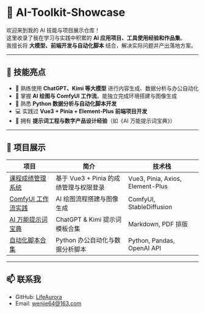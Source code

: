 # 🌟 AI-Toolkit-Showcase

欢迎来到我的 AI 技能与项目展示仓库！  
这里收录了我在学习与实践中积累的 **AI 应用项目、工具使用经验和作品集**。  
我擅长将 **大模型、前端开发与自动化脚本** 结合，解决实际问题并产出落地方案。

---

## 🔧 技能亮点
- 🤖 熟练使用 **ChatGPT、Kimi 等大模型** 进行内容生成、数据分析与办公自动化
- 🎨 掌握 **AI 绘图与 ComfyUI 工作流**，能独立完成环境搭建与图像生成
- 🐍 熟悉 **Python 数据分析与自动化脚本开发**
- 💻 实践过 **Vue3 + Pinia + Element-Plus 前端项目开发**
- 📘 拥有 **提示词工程与数字产品设计经验**（如《AI 万能提示词宝典》）

---

## 📂 项目展示
| 项目 | 简介 | 技术栈 |
|------|------|--------|
| [课程成绩管理系统](./projects/course-management/demo.md) | 基于 Vue3 + Pinia 的成绩管理与权限登录 | Vue3, Pinia, Axios, Element-Plus |
| [ComfyUI 工作流实践](./projects/comfyui-workflow/demo.md) | AI 绘图流程搭建与图像生成 | ComfyUI, StableDiffusion |
| [AI 万能提示词宝典](./projects/ai-prompts-handbook/demo.md) | ChatGPT & Kimi 提示词模板合集 | Markdown, PDF 排版 |
| [自动化脚本合集](./projects/automation-scripts/demo.md) | Python 办公自动化与数据分析脚本 | Python, Pandas, OpenAI API |

---

## 📫 联系我
- GitHub: [LifeAurora](https://github.com/LifeAurora)  
- Email: wenjie64@163.com

